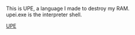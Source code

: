 [//]: # (This is UPEI, a UPE interpreter)

This is UPE, a language I made to destroy my RAM. <br>
upei.exe is the interpreter shell.

[UPE](https://esolangs.org/wiki/UPE)